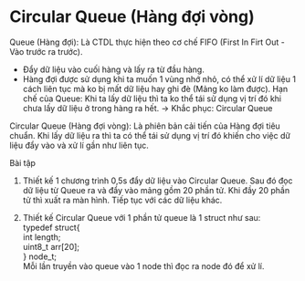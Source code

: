 
# Circular Queue (Hàng đợi vòng)

Queue (Hàng đợi): Là CTDL thực hiện theo cơ chế FIFO (First In Firt Out - Vào trước ra trước).      
- Đẩy dữ liệu vào cuối hàng và lấy ra từ đầu hàng.    
- Hàng đợi được sử dụng khi ta muốn 1 vùng nhớ nhỏ, có thể xử lí dữ liệu 1 cách liên tục mà ko bị mất dữ liệu hay ghi đè (Mảng ko làm được).
Hạn chế của Queue: Khi ta lấy dữ liệu thì ta ko thể tái sử dụng vị trí đó khi chưa lấy dữ liệu ở trong hàng ra hết.
-> Khắc phục: Circular Queue

Circular Queue (Hàng đợi vòng): Là phiên bản cải tiến của Hàng đợi tiêu chuẩn. Khi lấy dữ liệu ra thì ta có thể tái sử dụng vị trí đó khiến cho việc dữ liệu đẩy vào và xử lí gần như liên tục.


Bài tập
1. Thiết kế 1 chương trình 0,5s đẩy dữ liệu vào Circular Queue. Sau đó đọc dữ liệu từ Queue ra và đẩy vào mảng gồm 20 phần tử.
Khi đầy 20 phần tử thì xuất ra màn hình. Tiếp tục với các dữ liệu khác.     

2. Thiết kế Circular Queue với 1 phần tử queue là 1 struct như sau:         
typedef struct{            
    int length;            
    uint8_t arr[20];            
} node_t;               
Mỗi lần truyền vào queue vào 1 node thì đọc ra node đó để xử lí.
